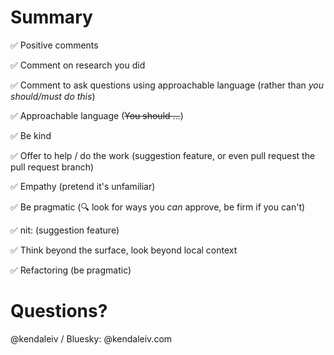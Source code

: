 # Summary

✅ Positive comments

✅ Comment on research you did

✅ Comment to ask questions using approachable language (rather than *you should/must do this*)

✅ Approachable language (~~You should ...~~)

✅ Be kind

✅ Offer to help / do the work (suggestion feature, or even pull request the pull request branch)

✅ Empathy (pretend it's unfamiliar)

✅ Be pragmatic (🔍 look for ways you *can* approve, be firm if you can't)

✅ nit: (suggestion feature)

✅ Think beyond the surface, look beyond local context

✅ Refactoring (be pragmatic)

# Questions?

@kendaleiv / Bluesky: @kendaleiv.com
